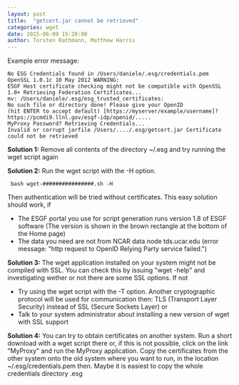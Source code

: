 ```yaml
---
layout: post
title:  "getcert.jar cannot be retrieved"
categories: wget
date: 2015-06-09 15:20:00
author: Torsten Rathmann, Matthew Harris
---
```


Example error message:

    No ESG Credentials found in /Users/daniele/.esg/credentials.pem
    OpenSSL 1.0.1c 10 May 2012 WARNING: 
    ESGF Host certificate checking might not be compatible with OpenSSL 1.0+ Retrieving Federation Certificates...
    mv: /Users/daniele/.esg/esg_trusted_certificates: 
    No such file or directory done! Please give your OpenID 
    (hit ENTER to accept default) [https://myserver/example/username]? https://pcmdi9.llnl.gov/esgf-idp/openid/..... 
    MyProxy Password? Retrieving Credentials...
    Invalid or corrupt jarfile /Users/..../.esg/getcert.jar Certificate could not be retrieved

**Solution 1:** Remove all contents of the directory ~/.esg and try running the wget script again

**Solution 2:** Run the wget script with the -H option.

     bash wget-################.sh -H

Then authentication will be tried without certificates. This easy solution should work, if

* The ESGF portal you use for script generation runs version 1.8 of ESGF software (The version is shown in the brown rectangle at the bottom of the Home page)
* The data you need are not from NCAR data node tds.ucar.edu (error message: "http request to OpenID Relying Party service failed.")

**Solution 3:** The wget application installed on your system might not be compiled with SSL. You can check this by issuing "wget -help" and investigating wether or not there are some SSL options. If not

* Try using the wget script with the -T option. Another cryptographic protocol will be used for communication then: TLS (Transport Layer Security) instead of SSL (Secure Sockets Layer) or
* Talk to your system administrator about installing a new version of wget with SSL support

**Solution 4:** You can try to obtain certificates on another system. Run a short download with a wget script there or, if this is not possible, click on the link "MyProxy" and run the MyProxy application. Copy the certificates from the other system onto the old system where you want to run, in the location ~/.esg/credentials.pem then. Maybe it is easiest to copy the whole credentials directory .esg

